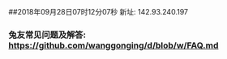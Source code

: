 ##2018年09月28日07时12分07秒 新址: 142.93.240.197
### 兔友常见问题及解答: https://github.com/wanggonging/d/blob/w/FAQ.md
